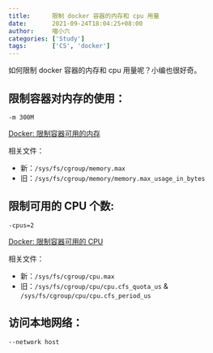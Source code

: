 ```yaml
---
title:      限制 docker 容器的内存和 cpu 用量
date:       2021-09-24T18:04:25+08:00
author:     喵小六
categories: ['Study']
tags:       ['CS', 'docker']
---
```


如何限制 docker 容器的内存和 cpu 用量呢？小编也很好奇。

<!--more-->

## 限制容器对内存的使用：

`-m 300M`

[Docker: 限制容器可用的内存](https://www.cnblogs.com/sparkdev/p/8032330.html)

相关文件：

- 新：`/sys/fs/cgroup/memory.max`
- 旧：`/sys/fs/cgroup/memory/memory.max_usage_in_bytes`

## 限制可用的 CPU 个数:

`-cpus=2`

[Docker: 限制容器可用的 CPU](https://www.cnblogs.com/sparkdev/p/8052522.html)

相关文件：

- 新：`/sys/fs/cgroup/cpu.max`
- 旧：`/sys/fs/cgroup/cpu/cpu.cfs_quota_us` & `/sys/fs/cgroup/cpu/cpu.cfs_period_us`

## 访问本地网络：

`--network host`
